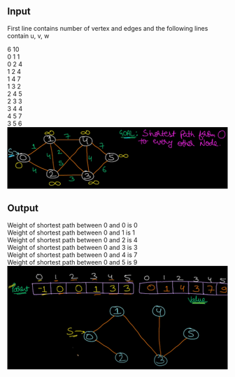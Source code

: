 
## Input

First line contains number of vertex and edges and the following lines contain u, v, w

6 10  
0 1 1  
0 2 4  
1 2 4  
1 4 7  
1 3 2  
2 4 5  
2 3 3  
3 4 4  
4 5 7  
3 5 6   
![input](Graphs/Cache%20for%20images/Screenshot%202020-12-28%20191009.png)
## Output

Weight of shortest path between 0 and 0 is 0  
Weight of shortest path between 0 and 1 is 1  
Weight of shortest path between 0 and 2 is 4  
Weight of shortest path between 0 and 3 is 3  
Weight of shortest path between 0 and 4 is 7  
Weight of shortest path between 0 and 5 is 9  
![output](Graphs/Cache%20for%20images/Screenshot%202020-12-28%20191129.png)
